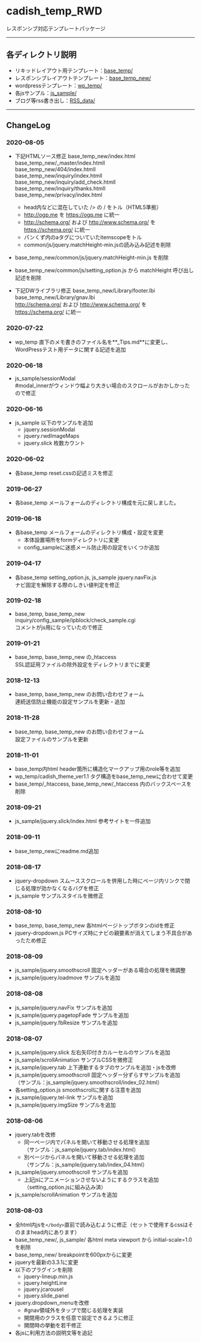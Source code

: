 # cadish_temp_RWD

レスポンシブ対応テンプレートパッケージ

* * *

## 各ディレクトリ説明

-   リキッドレイアウト用テンプレート：[base_temp/](base_temp/)
-   レスポンシブレイアウトテンプレート：[base_temp_new/](base_temp_new/)
-   wordpressテンプレート：[wp_temp/](wp_temp/)
-   各jsサンプル：[js_sample/](js_sample/)
-   ブログ等rss書き出し：[RSS_data/](RSS_data/)

* * *

## ChangeLog

### 2020-08-05

- 下記HTMLソース修正
base_temp_new/index.html<br>
base_temp_new/_master/index.htmll<br>
base_temp_new/404/index.htmll<br>
base_temp_new/inquiry/index.htmll<br>
base_temp_new/inquiry/add_check.htmll<br>
base_temp_new/inquiry/thanks.htmll<br>
base_temp_new/privacy/index.html<br>
  -   head内などに混在していた /> の / をトル（HTML5準拠）<br>
  -   http://ogp.me を https://ogp.me に統一<br>
  -   http://schema.org/ および http://www.schema.org/ を https://schema.org/ に統一<br>
  -   パンくず内のaタグについていたitemscopeをトル<br>
  -   common/js/jquery.matchHeight-min.jsの読み込み記述を削除<br>

- base_temp_new/common/js/jquery.matchHeight-min.js を削除
- base_temp_new/common/js/setting_option.js から matchHeight 呼び出し記述を削除

 - 下記DWライブラリ修正
base_temp_new/Library/footer.lbi<br>
base_temp_new/Library/gnav.lbi<br>
http://schema.org/ および http://www.schema.org/ を https://schema.org/ に統一

### 2020-07-22

- wp_temp
    直下のメモ書きのファイル名を**_Tips.md**に変更し、WordPressテスト用データに関する記述を追加

### 2020-06-18

- js_sample/sessionModal<br>
  #modal_innerがウィンドウ幅より大きい場合のスクロールがおかしかったので修正

### 2020-06-16

-   js_sample 以下のサンプルを追加<br>
    -   jquery.sessionModal
    -   jquery.rwdImageMaps
    -   jquery.slick 枚数カウント

### 2020-06-02

-   各base_temp reset.cssの記述ミスを修正

### 2019-06-27

-   各base_temp メールフォームのディレクトリ構成を元に戻しました。

### 2019-06-18

-   各base_temp メールフォームのディレクトリ構成・設定を変更
    -   本体設置場所をformディレクトリに変更
    -   config_sampleに迷惑メール防止用の設定をいくつか追加

### 2019-04-17

-   各base_temp setting_option.js, js_sample jquery.navFix.js<br>
    ナビ固定を解除する際のしきい値判定を修正

### 2019-02-18

-   base_temp, base_temp_new<br>
    inquiry/config_sample/ipblock/check_sample.cgi<br>
    コメントがjs用になっていたので修正

### 2019-01-21

-   base_temp, base_temp_new の\_htaccess<br>
    SSL認証用ファイルの除外設定をディレクトリまでに変更

### 2018-12-13

-   base_temp, base_temp_new のお問い合わせフォーム<br>
    連続送信防止機能の設定サンプルを更新・追加

### 2018-11-28

-   base_temp, base_temp_new のお問い合わせフォーム<br>
    設定ファイルのサンプルを更新

### 2018-11-01

-   base_temp内html header箇所に構造化マークアップ用のrole等を追加
-   wp_temp/cadish_theme_ver1.1 タグ構造をbase_temp_newに合わせて変更
-   base_temp/\_htaccess, base_temp_new/\_htaccess 内のバックスペースを削除

### 2018-09-21

-   js_sample/jquery.slick/index.html 参考サイトを一件追加

### 2018-09-11

-   base_temp_newにreadme.md追加

### 2018-08-17

-   jquery-dropdown スムーススクロールを併用した時にページ内リンクで閉じる処理が効かなくなるバグを修正
-   js_sample サンプルスタイルを微修正

### 2018-08-10

-   base_temp, base_temp_new 各htmlページトップボタンのidを修正
-   jquery-dropdown.js PCサイズ時にナビの親要素が消えてしまう不具合があったため修正

### 2018-08-09

-   js_sample/jquery.smoothscroll 固定ヘッダーがある場合の処理を微調整
-   js_sample/jquery.loadmove サンプルを追加

### 2018-08-08

-   js_sample/jquery.navFix サンプルを追加
-   js_sample/jquery.pagetopFade サンプルを追加
-   js_sample/jquery.fbResize サンプルを追加

### 2018-08-07

-   js_sample/jquery.slick 左右矢印付きカルーセルのサンプルを追加
-   js_sample/scrollAnimation サンプルCSSを微修正
-   js_sample/jquery.tab 上下連動するタブのサンプルを追加・jsを改修
-   js_sample/jquery.smoothscroll 固定ヘッダー分ずらすサンプルを追加<br>
    （サンプル：js_sample/jquery.smoothscroll/index_02.html）
-   各setting_option.js smoothscrollに関する注意を追加
-   js_sample/jquery.tel-link サンプルを追加
-   js_sample/jquery.imgSize サンプルを追加

### 2018-08-06

-   jquery.tabを改修
    -   同一ページ内でパネルを開いて移動させる処理を追加<br>
        （サンプル：js_sample/jquery.tab/index.html）
    -   別ページからパネルを開いて移動させる処理を追加<br>
        （サンプル：js_sample/jquery.tab/index_04.html）
-   js_sample/jquery.smoothscroll サンプルを追加
    -   上記jsにアニメーションさせないようにするクラスを追加（setting_option.jsに組み込み済）
-   js_sample/scrollAnimation サンプルを追加

### 2018-08-03

-   全html内jsを`</body>`直前で読み込むように修正（セットで使用するcssはそのままhead内にあります）
-   base_temp_new/, js_sample/ 各html meta viewport から initial-scale=1.0 を削除
-   base_temp_new/ breakpointを600pxからに変更
-   jqueryを最新の3.3.1に変更
-   以下のプラグインを削除
    -   jquery-lineup.min.js
    -   jquery.heightLine
    -   jquery.jcarousel
    -   jquery.slide_panel
-   jquery.dropdown_menuを改修
    -   \#gnav領域外をタップで閉じる処理を実装
    -   開閉用のクラスを任意で設定できるように修正
    -   開閉時の挙動を若干修正
-   各jsに利用方法の説明文等を追記
